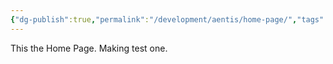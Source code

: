 ```yaml
---
{"dg-publish":true,"permalink":"/development/aentis/home-page/","tags":["gardenEntry"],"created":"2025-02-25T16:37:59.612-08:00","updated":"2025-02-25T19:37:07.166-08:00"}
---
```


This the Home Page. Making test one.
